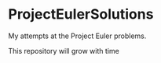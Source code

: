 # ProjectEulerSolutions
My attempts at the Project Euler problems.

This repository will grow with time
